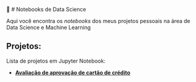 📔 # Notebooks de Data Science

Aqui você encontra os *notebooks* dos meus projetos pessoais na área de Data Science e Machine Learning

## Projetos:
Lista de projetos em Jupyter Notebook:

* **[Avaliação de aprovação de cartão de crédito](http://encr.pw/L3kV4)** 
